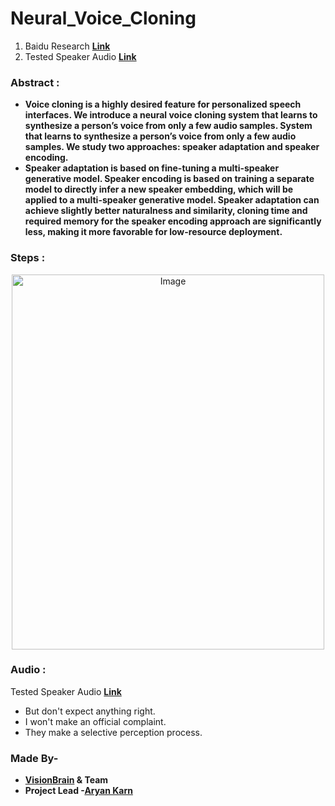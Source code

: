 # Neural_Voice_Cloning
1. Baidu Research **[Link](https://arxiv.org/pdf/1802.06006.pdf)**
2. Tested Speaker Audio **[Link](https://visionbrain.github.io/voicecloning.github.io/)** 

### Abstract :
* **Voice cloning is a highly desired feature for personalized speech interfaces. We introduce a neural voice cloning system that learns to synthesize a person’s voice from only a few audio samples. System that learns to synthesize a person’s voice from only a few audio samples. We study two approaches: speaker adaptation and speaker encoding.**
* **Speaker adaptation is based on fine-tuning a multi-speaker generative model. Speaker encoding is based on training a separate model to directly infer a new speaker embedding, which will be applied to a multi-speaker generative model. Speaker adaptation can achieve slightly better naturalness and similarity, cloning time and required memory for the speaker encoding approach are significantly less, making it more favorable for low-resource deployment.**

### Steps :
<p align="center">
    <img src="Img/Workflow.png" alt="Image" width="500" height="600"/>
</p>

### Audio :
Tested Speaker Audio **[Link](https://visionbrain.github.io/voicecloning.github.io/)** 
* But don't expect anything right.
* I won't make an official complaint.
* They make a selective perception process.

### Made By-
* **[VisionBrain](https://visionbrain.org) & Team**
* **Project Lead -[Aryan Karn](https://github.com/Aryan05)**
